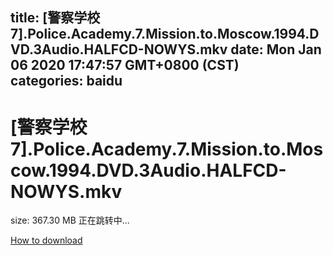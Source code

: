 
title: [警察学校7].Police.Academy.7.Mission.to.Moscow.1994.DVD.3Audio.HALFCD-NOWYS.mkv
date: Mon Jan 06 2020 17:47:57 GMT+0800 (CST)    
categories: baidu
---

# [警察学校7].Police.Academy.7.Mission.to.Moscow.1994.DVD.3Audio.HALFCD-NOWYS.mkv
size: 367.30 MB
 正在跳转中...
 

[How to download](https://bpcam.bemobtrk.com/go/2ceec3aa-1ca2-46d6-b9ff-aaa5c184517c?jno=5473)